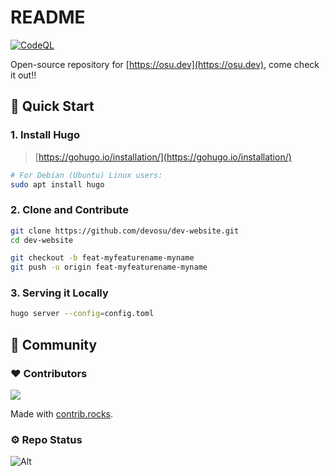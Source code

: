 # README

[![CodeQL](https://github.com/devosu/dev-website/actions/workflows/codeql.yml/badge.svg?branch=main)](https://github.com/devosu/dev-website/actions/workflows/codeql.yml)

Open-source repository for [https://osu.dev](https://osu.dev), come check it out!!

## :rocket: Quick Start

### 1. Install Hugo

> [https://gohugo.io/installation/](https://gohugo.io/installation/)

```sh
# For Debian (Ubuntu) Linux users:
sudo apt install hugo
```

### 2. Clone and Contribute

```sh
git clone https://github.com/devosu/dev-website.git
cd dev-website

git checkout -b feat-myfeaturename-myname
git push -u origin feat-myfeaturename-myname
```

### 3. Serving it Locally

```sh
hugo server --config=config.toml
```

## :sunflower: Community

### :heart: Contributors

<a href="https://github.com/devosu/dev-website/graphs/contributors">
  <img src="https://contrib.rocks/image?repo=devosu/dev-website" />
</a>

Made with [contrib.rocks](https://contrib.rocks).

### :gear: Repo Status

![Alt](https://repobeats.axiom.co/api/embed/1a33114f8932dae03be123cdb0bcef1bab6222da.svg "Repobeats analytics image")
